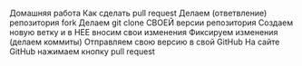 Домашняя работа
Как сделать pull request
Делаем (ответвление) репозитория fork
Делаем git clone СВОЕЙ версии репозитория 
Создаем новую ветку и в НЕЕ вносим свои изменения
Фиксируем изменения (делаем коммиты)
Отправляем свою версию в свой GitHub
На сайте GitHub нажимаем кнопку pull request